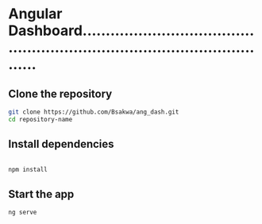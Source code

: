 # Angular Dashboard................................................................................................

## Clone the repository

```bash
git clone https://github.com/Bsakwa/ang_dash.git
cd repository-name
```

## Install dependencies

```bash

npm install
```

## Start the app

```bash 
ng serve
```
